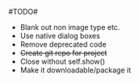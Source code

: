 #TODO#

* Blank out non image type etc.
* Use native dialog boxes
* Remove deprecated code
* ~~Create git repo for project~~
* Close without self.show()
* Make it downloadable/package it
